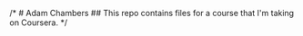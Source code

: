 /* 
    # Adam Chambers
    ## This repo contains files for a course that I'm taking on Coursera.
*/

